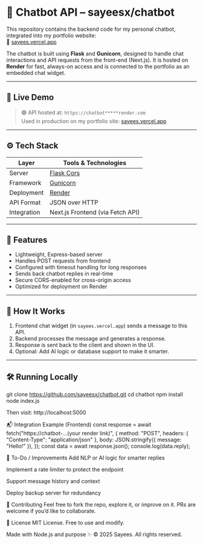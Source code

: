 # 🤖 Chatbot API – sayeesx/chatbot

This repository contains the backend code for my personal chatbot, integrated into my portfolio website:  
🔗 [sayees.vercel.app](https://www.sayees.vercel.app)

The chatbot is built using **Flask** and **Gunicorn**, designed to handle chat interactions and API requests from the front-end (Next.js). It is hosted on **Render** for fast, always-on access and is connected to the portfolio as an embedded chat widget.

---

## 🚀 Live Demo

> 🟢 API hosted at: `https://chatbot*****render.com`  
> Used in production on my portfolio site: [sayees.vercel.app](https://www.sayees.vercel.app)

---

## ⚙️ Tech Stack

| Layer      | Tools & Technologies                |
|------------|-------------------------------------|
| Server     | [Flask Cors](https://pypi.org/project/flask-cors/)      |
| Framework  | [Gunicorn](https://gunicorn.org/)|
| Deployment | [Render](https://render.com/)       |
| API Format | JSON over HTTP                      |
| Integration| Next.js Frontend (via Fetch API)    |

---

## 💬 Features

- Lightweight, Express-based server
- Handles POST requests from frontend
- Configured with timeout handling for long responses
- Sends back chatbot replies in real-time
- Secure CORS-enabled for cross-origin access
- Optimized for deployment on Render

---

## 🧩 How It Works

1. Frontend chat widget (in `sayees.vercel.app`) sends a message to this API.
2. Backend processes the message and generates a response.
3. Response is sent back to the client and shown in the UI.
4. Optional: Add AI logic or database support to make it smarter.

---

## 🛠 Running Locally
git clone https://github.com/sayeesx/chatbot.git
cd chatbot
npm install
node index.js


Then visit:
http://localhost:5000


📬 Integration Example (Frontend)
const response = await fetch("https://chatbot-...(your render link)", {
  method: "POST",
  headers: { "Content-Type": "application/json" },
  body: JSON.stringify({ message: "Hello!" }),
});
const data = await response.json();
console.log(data.reply);



🚧 To-Do / Improvements
 Add NLP or AI logic for smarter replies

 Implement a rate limiter to protect the endpoint

 Support message history and context

 Deploy backup server for redundancy

🤝 Contributing
Feel free to fork the repo, explore it, or improve on it. PRs are welcome if you’d like to collaborate.

📄 License
MIT License. Free to use and modify.

Made with Node.js and purpose ✨
© 2025 Sayees. All rights reserved.
